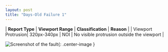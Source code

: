 ```yaml
---
layout: post
title: "Days-Old Failure 1"
---
```

| **Report Type** | **Viewport Range** | **Classification** | **Reason** |
| Viewport Protrusion| 320px-340px | NOI | No visible protrusion outside the viewport | 

![Screenshot of the fault](../../../assets/images/Days-Old/fault1/viewportOverflowWidth330.png){: .center-image }